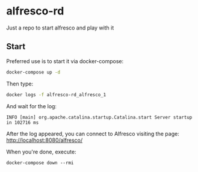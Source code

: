 # alfresco-rd

Just a repo to start alfresco and play with it

## Start

Preferred use is to start it via docker-compose:
```bash
docker-compose up -d
```

Then type:
```bash
docker logs -f alfresco-rd_alfresco_1
```
And wait for the log:

```
INFO [main] org.apache.catalina.startup.Catalina.start Server startup in 102716 ms
```

After the log appeared, you can connect to Alfresco visiting the page: [http://localhost:8080/alfresco/](http://localhost:8080/alfresco/)


When you're done, execute:

```
docker-compose down --rmi
```

